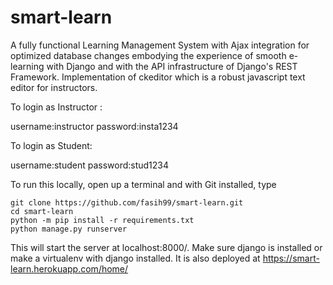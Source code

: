 # smart-learn
A fully functional Learning Management System with Ajax integration for optimized database changes embodying the experience of smooth e-learning with Django and with the API infrastructure of Django's REST Framework. Implementation of ckeditor which is a robust javascript text editor for instructors.


To login as Instructor :

username:instructor
password:insta1234

To login as Student:

username:student
password:stud1234


To run this locally, open up a terminal and with Git installed, type
```
git clone https://github.com/fasih99/smart-learn.git
cd smart-learn
python -m pip install -r requirements.txt
python manage.py runserver
 ```
This will start the server at localhost:8000/. Make sure django is installed or make a virtualenv with django installed.
It is also deployed at https://smart-learn.herokuapp.com/home/

